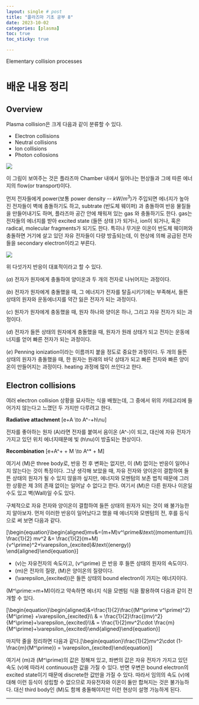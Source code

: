 ```yaml
---
layout: single # post
title: "플라즈마 기초 공부 8"
date: 2023-10-02
categories: [plasma]
toc: true
toc_sticky: true

---
```


Elementary collision processes

# 배운 내용 정리 
## Overview

Plasma collision은 크게 다음과 같이 분류할 수 있다. 

- Electron collisions
- Neutral collisions
- Ion collisions
- Photon collosions

![](../images/power_absorption_schematic.png)

이 그림이 보여주는 것은 플라즈마 Chamber 내에서 일어나는 현상들과 그에 따른 에너지의 flow$($or transport$)$이다.

먼저 전자들에게 power$($보통 power density -- $kW/m^3)$가 주입되면 에너지가 높아진 전자들이 벽에 충돌하기도 하고, subtrate $($반도체 웨이퍼$)$ 과 충돌하여 반응 물질들을 만들어내기도 하며, 플라즈마 공간 안에 채워져 있는 gas 와 충돌하기도 한다. gas는 전자들의 에너지를 받아 excited state $($들뜬 상태 $)$가 되거나, ion이 되거나, 혹은 radical, molecular fragments가 되기도 한다. 특히나 무거운 이온이 반도체 웨이퍼와 충돌하면 거기에 살고 있던 자유 전자들이 다량 방출되는데, 이 현상에 의해 공급된 전자들을 secondary electron이라고 부른다. 

![](../images/elementary_collisions.png)

위 다섯가지 반응이 대표적이라고 할 수 있다. 

$(a)$ 전자가 원자에게 충돌하여 양이온과 두 개의 전자로 나뉘어지는 과정이다. 

$(b)$ 전자가 원자에게 충돌했을 때, 그 에너지가 전자를 탈출시키기에는 부족해서, 들뜬 상태의 원자와 운동에너지를 약간 잃은 전자가 되는 과정이다.

$(c)$ 원자가 원자에게 충동했을 때, 원자 하나와 양이온 하나, 그리고 자유 전자가 되는 과정이다. 

$(d)$ 전자가 들뜬 상태의 원자에게 충돌했을 때, 원자가 원래 상태가 되고 전자는 운동에너지를 얻어 빠른 전자가 되는 과정이다.

$(e)$ Penning ionization이라는 이름까지 붙을 정도로 중요한 과정이다. 두 개의 들뜬 상태의 원자가 충돌했을 때, 한 원자는 원래의 바닥 상태가 되고 빠른 전자와 빠른 양이온이 만들어지는 과정이다. heating 과정에 많이 쓰인다고 한다. 

## Electron collisions

여러 electron collision 상황을 묘사하는 식을 배웠는데, 그 중에서 위의 카테고리에 들어가지 않는다고 느꼈던 두 가지만 다루려고 한다. 

**Radiative attachment**
\[e+A \to A^-+h\nu\]

전자를 좋아하는 원자 \(A\)라면 전자를 붙여서 음이온 \(A^-\)이 되고, 대신에 자유 전자가 가지고 있던 위치 에너지때문에 빛 \(h\nu\)이 방출되는 현상이다.

**Recombination**
\[e+A^+ + M \to A^* + M\]

여기서 \(M\)은 three body로, 반응 전 후 변화는 없지만, 이 \(M\) 없이는 반응이 일어나지 않는다는 것이 특징이다. 그냥 생각해 보았을 때, 자유 전자와 양이온이 결합하여 들뜬 상태의 원자가 될 수 있지 않을까 싶지만, 에너지와 모멘텀의 보존 법칙 때문에 그러한 상황은 제 3의 존재 없이는 일어날 수 없다고 한다. 여기서 \(M\)은 다른 원자나 이온일 수도 있고 벽$($Wall$)$일 수도 있다. 

구체적으로 자유 전자와 양이온이 결합하여 들뜬 상태의 원자가 되는 것이 왜 불가능한지 알아보자. 먼저 이러한 반응이 일어났다고 했을 때 에너지와 모멘텀의 전, 후를 등식으로 써 보면 다음과 같다. 

\[\begin{equation}\begin{aligned}mv&=(m+M)v^\prime&\text{(momentum)}\\\\ \frac{1}{2} mv^2 &= \frac{1}{2}(m+M) {v^\prime}^2+\varepsilon_{excited}&\text{(energy)} \end{aligned}\end{equation}\]

- \(v\)는 자유전자의 속도이고, \(v^\prime\) 은 반응 후 들뜬 상태의 원자의 속도이다. 
- \(m\)은 전자의 질량, \(M\)은 양이온의 질량이다.
- \(\varepsilon_{excited}\)은 들뜬 상태의 bound electron이 가지는 에너지이다.

\(M^\prime:=m+M\)이라고 약속하면 에너지 식을 모멘텀 식을 활용하여 다음과 같이 전개할 수 있다. 

\[\begin{equation}\begin{aligned}&=\frac{1}{2}\frac{(M^\prime v^\prime)^2}{M^\prime} +\varepsilon_{excited}\\\\ & = \frac{1}{2}\frac{(mv)^2}{M^\prime}+\varepsilon_{excited}\\\\& = \frac{1}{2}mv^2\cdot \frac{m}{M^\prime}+\varepsilon_{excited}\end{aligned}\end{equation}\]

마지막 줄을 정리하면 다음과 같다.\[\begin{equation}\frac{1}{2}mv^2\cdot (1-\frac{m}{M^\prime}) = \varepsilon_{excited}\end{equation}\] 

여기서 \(m\)과 \(M^\prime\)의 값은 정해져 있고, 좌변의 값은 자유 전자가 가지고 있던 속도 \(v\)에 따라서 continuous한 값을 가질 수 있다. 반면 우변은 bound electron의 excited state이기 때문에 discrete한 값만을 가질 수 있다. 따라서 임의의 속도 \(v\)에 대해 이런 등식이 성립할 수 없으므로 자유전자와 이온이 둘만 합쳐지는 것은 불가능하다. 대신 third body인 \(M\)도 함께 충돌해야지만 이런 현상이 설명 가능하게 된다.


---